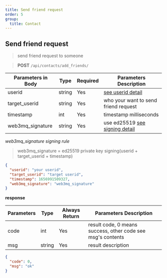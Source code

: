 ```yaml
---
title: Send friend request
order: 5
group:
  title: Contact
---
```


## Send friend request

> send friend request to someone

> **POST** `/api/contacts/add_friends/`

| Parameters in Body | Type   | Required | Parameters Description                                                |
| ------------------ | ------ | -------- | --------------------------------------------------------------------- |
| userid             | string | Yes      | [see userid detail](/docs/Web3MQ-API/pubkey/Save_pubkey#generate-your-userid) |
| target_userid      | string | Yes      | who your want to send friend request                                  |
| timestamp          | int    | Yes      | timestamp milliseconds                                                |
| web3mq_signature   | string | Yes      | use ed25519 [see signing detail](/docs/Web3MQ-API/signature)                  |

_web3mq_signature signing rule_

> web3mq_signature = ed25519 private key signing(userid + target_userid + timestamp)

```json
{
  "userid": "your userid",
  "target_userid": "target userid",
  "timestamp": 1656991509327,
  "web3mq_signature": "web3mq_signature"
}
```

**response**

| Parameters | Type   | Always Return | Parameters Description                                      |
| ---------- | ------ | ------------- | ----------------------------------------------------------- |
| code       | int    | Yes           | result code, 0 means success, other code see msg's contents |
| msg        | string | Yes           | result description                                          |

```json
{
  "code": 0,
  "msg": "ok"
}
```
